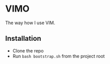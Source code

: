 # VIMO

The way how I use VIM.

## Installation

* Clone the repo
* Run `bash bootstrap.sh` from the project root
